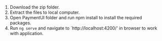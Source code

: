 1. Download the zip folder.
2. Extract the files to local computer.
3. Open PaymentUI folder and run npm install to install the required packages.
4. Run `ng serve` and navigate to `http://localhost:4200/' in browser to work with application.